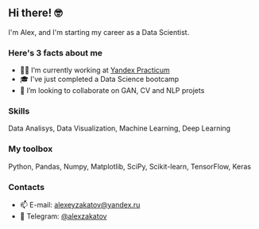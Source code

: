 ## Hi there! 🤓
I'm Alex, and I'm starting my career as a Data Scientist.

### Here's 3 facts about me 
- 👨‍💻 I’m currently working at [Yandex Practicum](https://practicum.yandex.ru/)
- 🎓 I've just completed a Data Science bootcamp
- 👯 I’m looking to collaborate on GAN, CV and NLP projets

### Skills
Data Analisys, Data Visualization, Machine Learning, Deep Learning

### My toolbox
Python, Pandas, Numpy, Matplotlib, SciPy, Scikit-learn, TensorFlow, Keras

### Contacts
- 📫 E-mail: [alexeyzakatov@yandex.ru](mailto:alexeyzakatov@yandex.ru)
- 🛫 Telegram: [@alexzakatov](t.me/alexzakatov)
